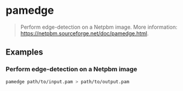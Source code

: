 # pamedge

> Perform edge-detection on a Netpbm image. More information: <https://netpbm.sourceforge.net/doc/pamedge.html>.

## Examples

### Perform edge-detection on a Netpbm image

```bash
pamedge path/to/input.pam > path/to/output.pam
```
